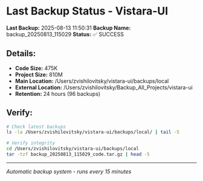 # Last Backup Status - Vistara-UI

**Last Backup:** 2025-08-13 11:50:31
**Backup Name:** backup_20250813_115029
**Status:** ✅ SUCCESS

## Details:
- **Code Size:** 475K
- **Project Size:** 810M
- **Main Location:** /Users/zvishilovitsky/vistara-ui/backups/local
- **External Location:** /Users/zvishilovitsky/Backup_All_Projects/vistara-ui
- **Retention:** 24 hours (96 backups)

## Verify:
```bash
# Check latest backups
ls -la /Users/zvishilovitsky/vistara-ui/backups/local/ | tail -5

# Verify integrity
cd /Users/zvishilovitsky/vistara-ui/backups/local
tar -tzf backup_20250813_115029_code.tar.gz | head -5
```

---
*Automatic backup system - runs every 15 minutes*
